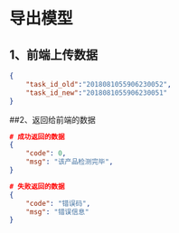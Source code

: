 # 导出模型



## 1、前端上传数据

```json
{
    "task_id_old":"2018081055906230052",
    "task_id_new":"2018081055906230051"
}
```



##2、返回给前端的数据

```json
# 成功返回的数据
{
    "code": 0,
    "msg": "该产品检测完毕",
}

# 失败返回的数据
{
    "code": "错误码",
    "msg": "错误信息"
}
```

